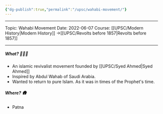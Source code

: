 ```yaml
---
{"dg-publish":true,"permalink":"/upsc/wahabi-movement/"}
---
```


----
Topic: Wahabi Movement
Date: 2022-06-07
Course: [[UPSC/Modern History\|Modern History]] ->[[UPSC/Revolts before 1857\|Revolts before 1857]]

----

##### What? 🤷🏼‍♂️
- An islamic revivalist movement founded by [[UPSC/Syed Ahmed\|Syed Ahmed]]
- Inspired by Abdul Wahab of Saudi Arabia.
- Wanted to return to pure Islam. As it was in times of the Prophet's time. 
##### Where? 🛖
- Patna



